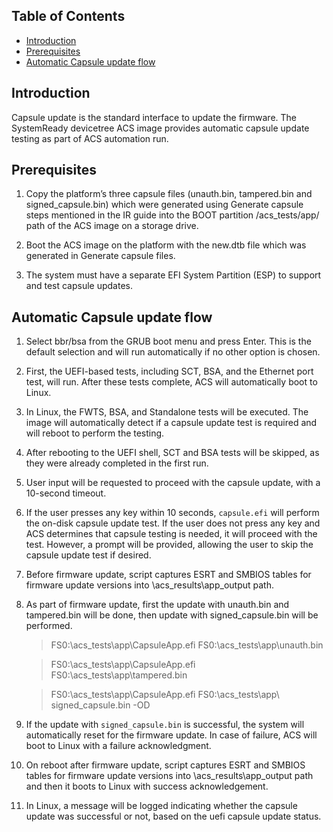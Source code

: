 ## Table of Contents

- [Introduction](#introduction)
- [Prerequisites](#prerequisites)
- [Automatic Capsule update flow](#flow)


## Introduction

Capsule update is the standard interface to update the firmware. The SystemReady devicetree ACS image provides automatic capsule update testing as part of ACS automation run.

## Prerequisites
1. Copy the platform’s three capsule files (unauth.bin, tampered.bin and signed_capsule.bin) which were generated using Generate capsule steps
  mentioned in the IR guide into the BOOT partition /acs_tests/app/ path of the ACS image on a storage drive.

2. Boot the ACS image on the platform with the new.dtb file which was generated in Generate
  capsule files.

3. The system must have a separate EFI System Partition (ESP) to support and test capsule updates.

## Automatic Capsule update flow
1. Select bbr/bsa from the GRUB boot menu and press Enter. This is the default selection and will run automatically if no other option is chosen.

2. First, the UEFI-based tests, including SCT, BSA, and the Ethernet port test, will run. After these tests complete, ACS will automatically boot to Linux.

3. In Linux, the FWTS, BSA, and Standalone tests will be executed. The image will automatically detect if a capsule update test is required and will reboot to perform the testing.

4. After rebooting to the UEFI shell, SCT and BSA tests will be skipped, as they were already completed in the first run.

5. User input will be requested to proceed with the capsule update, with a 10-second timeout.

6. If the user presses any key within 10 seconds, `capsule.efi` will perform the on-disk capsule update test. If the user does not press any key and ACS determines that capsule testing is needed,
    it will proceed with the test. However, a prompt will be provided, allowing the user to skip the capsule update test if desired.

7. Before firmware update, script captures ESRT and SMBIOS tables for firmware update versions into \acs_results\app_output path.

8. As part of firmware update, first the update with unauth.bin and tampered.bin will be done, then update with signed_capsule.bin will be performed.
    > FS0:\acs_tests\app\CapsuleApp.efi   FS0:\acs_tests\app\unauth.bin
    
    > FS0:\acs_tests\app\CapsuleApp.efi   FS0:\acs_tests\app\tampered.bin
    
    > FS0:\acs_tests\app\CapsuleApp.efi   FS0:\acs_tests\app\ signed_capsule.bin -OD

9. If the update with `signed_capsule.bin` is successful, the system will automatically reset for the firmware update. In case of failure, ACS will boot to Linux with a failure acknowledgment.

10. On reboot after firmware update, script captures ESRT and SMBIOS tables for firmware update versions into \acs_results\app_output path and then it boots to Linux with success acknowledgement.

11. In Linux, a message will be logged indicating whether the capsule update was successful or not, based on the uefi capsule update status.
